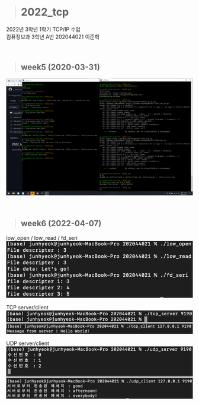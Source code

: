> # **2022_tcp**
2022년 3학년 1학기 TCP/IP 수업  
컴퓨정보과 3학년 A반 202044021 이준혁

<br>

> ## **week5 (2020-03-31)**

![week5](/images/week5_helloServerClient.png)

<br>

> ## **week6 (2022-04-07)**

low_open / low_read / fd_seri  
![week6_fd](/images/week6_fd.png)  

TCP server/client
![week6_tcpServer](/images/week6_tcpServer.png)  
![week6_tcpClient](/images/week6_tcpClient.png)  

UDP server/client
![week6_udpServer](/images/week6_udpServer.png)  
![week6_udpClient](/images/week6_udpClient.png)  

<br>

